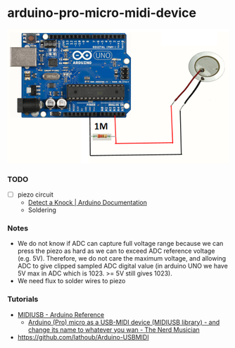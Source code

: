 arduino-pro-micro-midi-device
=============================
![](image.png)
### TODO
- [ ] piezo circuit
  - [Detect a Knock | Arduino Documentation](https://docs.arduino.cc/built-in-examples/sensors/Knock/#circuit)
  - Soldering

### Notes
- We do not know if ADC can capture full voltage range because we can press the piezo as hard as we can to exceed ADC reference voltage (e.g. 5V). Therefore, we do not care the maximum voltage, and allowing ADC to give clipped sampled ADC digital value (in arduino UNO we have 5V max in ADC which is 1023. >= 5V still gives 1023).
- We need flux to solder wires to piezo

### Tutorials
- [MIDIUSB - Arduino Reference](https://www.arduino.cc/reference/en/libraries/midiusb/)
  - [Arduino (Pro) micro as a USB-MIDI device (MIDIUSB library) - and change its name to whatever you wan - The Nerd Musician](https://www.musiconerd.com/arduino-pro-micro-as-a-usb-midi-device-midiusb-library-and-change-its-name-to-whatever-you-wan/)
- https://github.com/lathoub/Arduino-USBMIDI
